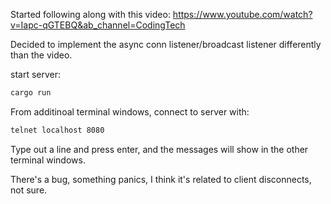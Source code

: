 Started following along with this video:
https://www.youtube.com/watch?v=Iapc-qGTEBQ&ab_channel=CodingTech

Decided to implement the async conn listener/broadcast listener differently than
the video.

start server:

``` sh
cargo run
```

From additinoal terminal windows, connect to server with:
``` sh
telnet localhost 8080
```

Type out a line and press enter, and the messages will show in the other
terminal windows.

There's a bug, something panics, I think it's related to client disconnects, not
sure.
